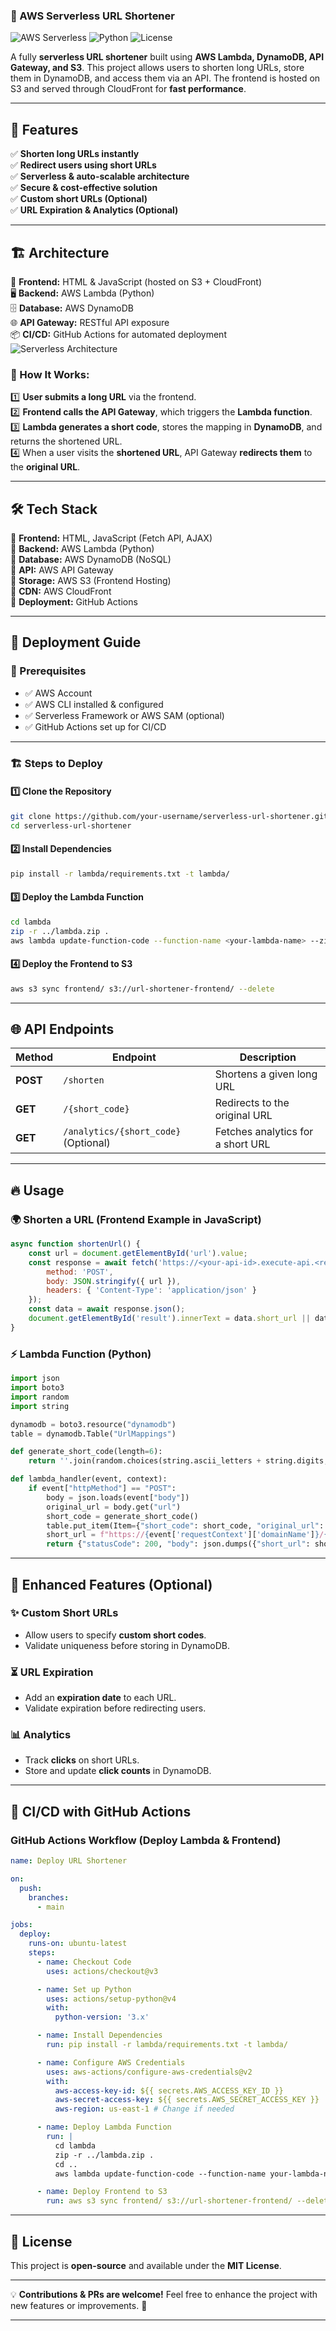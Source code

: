 ### **🚀 AWS Serverless URL Shortener**  

![AWS Serverless](https://img.shields.io/badge/AWS-Serverless-orange) ![Python](https://img.shields.io/badge/Python-3.x-blue) ![License](https://img.shields.io/badge/License-MIT-green)  

A fully **serverless URL shortener** built using **AWS Lambda, DynamoDB, API Gateway, and S3**. This project allows users to shorten long URLs, store them in DynamoDB, and access them via an API. The frontend is hosted on S3 and served through CloudFront for **fast performance**.  

---

## **📌 Features**  
✅ **Shorten long URLs instantly**  
✅ **Redirect users using short URLs**  
✅ **Serverless & auto-scalable architecture**  
✅ **Secure & cost-effective solution**  
✅ **Custom short URLs (Optional)**  
✅ **URL Expiration & Analytics (Optional)**  

---

## **🏗 Architecture**  

🚀 **Frontend:** HTML & JavaScript (hosted on S3 + CloudFront)  
🖥️ **Backend:** AWS Lambda (Python)  
🗄️ **Database:** AWS DynamoDB  
🌐 **API Gateway:** RESTful API exposure  
📦 **CI/CD:** GitHub Actions for automated deployment 
![Serverless Architecture](https://d2908q01vomqb2.cloudfront.net/1b6453892473a467d07372d45eb05abc2031647a/2022/06/09/urlshortener-diagram.png)


### **📌 How It Works:**  
1️⃣ **User submits a long URL** via the frontend.  
2️⃣ **Frontend calls the API Gateway**, which triggers the **Lambda function**.  
3️⃣ **Lambda generates a short code**, stores the mapping in **DynamoDB**, and returns the shortened URL.  
4️⃣ When a user visits the **shortened URL**, API Gateway **redirects them** to the **original URL**.  

---

## **🛠 Tech Stack**  
🔹 **Frontend:** HTML, JavaScript (Fetch API, AJAX)  
🔹 **Backend:** AWS Lambda (Python)  
🔹 **Database:** AWS DynamoDB (NoSQL)  
🔹 **API:** AWS API Gateway  
🔹 **Storage:** AWS S3 (Frontend Hosting)  
🔹 **CDN:** AWS CloudFront  
🔹 **Deployment:** GitHub Actions  

---

## **🚀 Deployment Guide**  

### **📝 Prerequisites**  
- ✅ AWS Account  
- ✅ AWS CLI installed & configured  
- ✅ Serverless Framework or AWS SAM (optional)  
- ✅ GitHub Actions set up for CI/CD  

---

### **🏗 Steps to Deploy**  

#### **1️⃣ Clone the Repository**  
```sh
git clone https://github.com/your-username/serverless-url-shortener.git
cd serverless-url-shortener
```

#### **2️⃣ Install Dependencies**  
```sh
pip install -r lambda/requirements.txt -t lambda/
```

#### **3️⃣ Deploy the Lambda Function**  
```sh
cd lambda
zip -r ../lambda.zip .
aws lambda update-function-code --function-name <your-lambda-name> --zip-file fileb://../lambda.zip
```

#### **4️⃣ Deploy the Frontend to S3**  
```sh
aws s3 sync frontend/ s3://url-shortener-frontend/ --delete
```

---

## **🌐 API Endpoints**  

| **Method** | **Endpoint**                        | **Description**                      |
|------------|------------------------------------|--------------------------------------|
| **POST**   | `/shorten`                         | Shortens a given long URL            |
| **GET**    | `/{short_code}`                    | Redirects to the original URL        |
| **GET**    | `/analytics/{short_code}` (Optional) | Fetches analytics for a short URL    |

---

## **🔥 Usage**  

### **🌍 Shorten a URL (Frontend Example in JavaScript)**  
```js
async function shortenUrl() {
    const url = document.getElementById('url').value;
    const response = await fetch('https://<your-api-id>.execute-api.<region>.amazonaws.com/prod/shorten', {
        method: 'POST',
        body: JSON.stringify({ url }),
        headers: { 'Content-Type': 'application/json' }
    });
    const data = await response.json();
    document.getElementById('result').innerText = data.short_url || data.error;
}
```

### **⚡ Lambda Function (Python)**
```python
import json
import boto3
import random
import string

dynamodb = boto3.resource("dynamodb")
table = dynamodb.Table("UrlMappings")

def generate_short_code(length=6):
    return ''.join(random.choices(string.ascii_letters + string.digits, k=length))

def lambda_handler(event, context):
    if event["httpMethod"] == "POST":
        body = json.loads(event["body"])
        original_url = body.get("url")
        short_code = generate_short_code()
        table.put_item(Item={"short_code": short_code, "original_url": original_url})
        short_url = f"https://{event['requestContext']['domainName']}/{short_code}"
        return {"statusCode": 200, "body": json.dumps({"short_url": short_url})}
```

---

## **📌 Enhanced Features (Optional)**  

### **✨ Custom Short URLs**  
- Allow users to specify **custom short codes**.  
- Validate uniqueness before storing in DynamoDB.  

### **⏳ URL Expiration**  
- Add an **expiration date** to each URL.  
- Validate expiration before redirecting users.  

### **📊 Analytics**  
- Track **clicks** on short URLs.  
- Store and update **click counts** in DynamoDB.  

---

## **🔄 CI/CD with GitHub Actions**  
### **GitHub Actions Workflow (Deploy Lambda & Frontend)**
```yaml
name: Deploy URL Shortener

on:
  push:
    branches:
      - main

jobs:
  deploy:
    runs-on: ubuntu-latest
    steps:
      - name: Checkout Code
        uses: actions/checkout@v3

      - name: Set up Python
        uses: actions/setup-python@v4
        with:
          python-version: '3.x'

      - name: Install Dependencies
        run: pip install -r lambda/requirements.txt -t lambda/

      - name: Configure AWS Credentials
        uses: aws-actions/configure-aws-credentials@v2
        with:
          aws-access-key-id: ${{ secrets.AWS_ACCESS_KEY_ID }}
          aws-secret-access-key: ${{ secrets.AWS_SECRET_ACCESS_KEY }}
          aws-region: us-east-1 # Change if needed

      - name: Deploy Lambda Function
        run: |
          cd lambda
          zip -r ../lambda.zip .
          cd ..
          aws lambda update-function-code --function-name your-lambda-name --zip-file fileb://lambda.zip

      - name: Deploy Frontend to S3
        run: aws s3 sync frontend/ s3://url-shortener-frontend/ --delete
```

---

## **📜 License**  
This project is **open-source** and available under the **MIT License**.  

---

💡 **Contributions & PRs are welcome!** Feel free to enhance the project with new features or improvements. 🚀  

---
